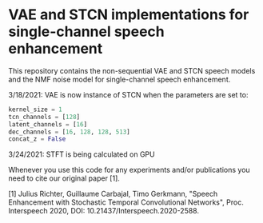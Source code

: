 #  VAE and STCN implementations for single-channel speech enhancement 

This repository contains the non-sequential VAE and STCN speech models and the NMF noise model for single-channel speech enhancement. 

3/18/2021: VAE is now instance of STCN when the parameters are set to: 
```python 
kernel_size = 1
tcn_channels = [128]
latent_channels = [16]
dec_channels = [16, 128, 128, 513]
concat_z = False
```
3/24/2021: STFT is being calculated on GPU 

Whenever you use this code for any experiments and/or publications you need to cite our original paper [1].

[1] Julius Richter, Guillaume Carbajal, Timo Gerkmann, "Speech Enhancement with Stochastic Temporal Convolutional Networks", Proc. Interspeech 2020, DOI: 10.21437/Interspeech.2020-2588.